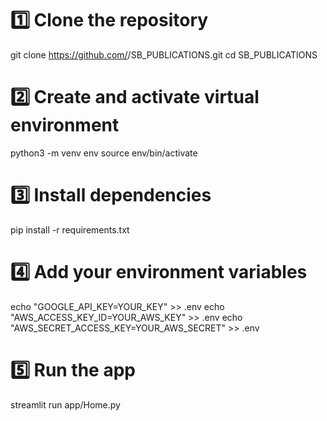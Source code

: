 # 1️⃣ Clone the repository
git clone https://github.com/<yourusername>/SB_PUBLICATIONS.git
cd SB_PUBLICATIONS

# 2️⃣ Create and activate virtual environment
python3 -m venv env
source env/bin/activate

# 3️⃣ Install dependencies
pip install -r requirements.txt

# 4️⃣ Add your environment variables
echo "GOOGLE_API_KEY=YOUR_KEY" >> .env
echo "AWS_ACCESS_KEY_ID=YOUR_AWS_KEY" >> .env
echo "AWS_SECRET_ACCESS_KEY=YOUR_AWS_SECRET" >> .env

# 5️⃣ Run the app
streamlit run app/Home.py